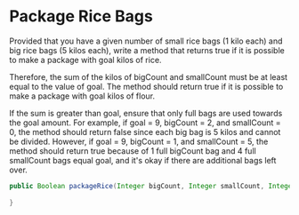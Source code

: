 # Package Rice Bags

Provided that you have a given number of small rice bags (1 kilo each) and big rice bags (5 kilos each), write a method that returns true if it is possible to make a package with goal kilos of rice.

Therefore, the sum of the kilos of bigCount and smallCount must be at least equal to the value of goal. The method should return true if it is possible to make a package with goal kilos of flour.

If the sum is greater than goal, ensure that only full bags are used towards the goal amount. For example, if goal = 9, bigCount = 2, and smallCount = 0, the method should return false since each big bag is 5 kilos and cannot be divided. However, if goal = 9, bigCount = 1, and smallCount = 5, the method should return true because of 1 full bigCount bag and 4 full smallCount bags equal goal, and it's okay if there are additional bags left over.
```java
public Boolean packageRice(Integer bigCount, Integer smallCount, Integer goal) {
    
}
```
